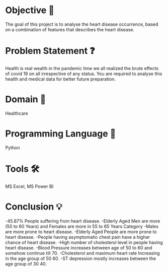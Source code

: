 # Objective 🎯
The goal of this project is to analyse the heart disease occurrence, based on a combination of features that describes the heart disease.

# Problem Statement ❓
Health is real wealth in the pandemic time we all realized the brute effects of covid 19 on all irrespective of any status. You are required to analyse this health and medical data for better future preparation.

# Domain 🏥
Healthcare

# Programming Language 🐍
Python

# Tools 🛠
MS Excel, MS Power BI

# Conclusion 💡
-45.87% People suffering from heart disease.
-Elderly Aged Men are more (50 to 60 Years) and Females are more in 55 to 65 Years Category
-Males are more prone to heart disease.
-Elderly Aged People are more prone to heart disease.
-People having asymptomatic chest pain have a higher chance of heart disease.
-High number of cholesterol level in people having heart disease.
-Blood Pressure increases between age of 50 to 60 and somehow continue till 70.
-Cholesterol and maximum heart rate Increasing in the age group of 50 60.
-ST depression mostly increases between the age group of 30 40.
